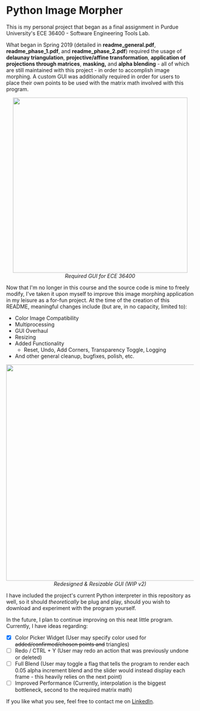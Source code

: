 # Python Image Morpher
This is my personal project that began as a final assignment in Purdue University's ECE 36400 - Software Engineering Tools Lab. 

What began in Spring 2019 (detailed in <b>readme_general.pdf</b>, <b>readme_phase_1.pdf</b>, and <b>readme_phase_2.pdf</b>) required the usage of <b>delaunay triangulation</b>, <b>projective/affine transformation</b>, <b>application of projections through matrices</b>, <b>masking,</b> and <b>alpha blending</b> - all of which are still maintained with this project - in order to accomplish image morphing. A custom GUI was additionally required in order for users to place their own points to be used with the matrix math involved with this program.

<p align="center">
  <img width="469" height="470" src="https://i.imgur.com/sGo1JOS.jpg"><br>
  <i>Required GUI for ECE 36400</i>
</p>

Now that I'm no longer in this course and the source code is mine to freely modify, I've taken it upon myself to improve this image morphing application in my leisure as a for-fun project. At the time of the creation of this README, meaningful changes include (but are, in no capacity, limited to):

* Color Image Compatibility
* Multiprocessing
* GUI Overhaul
* Resizing
* Added Functionality 
  * Reset, Undo, Add Corners, Transparency Toggle, Logging
* And other general cleanup, bugfixes, polish, etc.


<p align="center">
  <img width="632" height="580" src="https://i.imgur.com/8rBJRk6.jpg"><br>
  <i>Redesigned & Resizable GUI (WIP v2)</i>
</p>

I have included the project's current Python interpreter in this repository as well, so it should <i>theoretically</i> be plug and play, should you wish to download and experiment with the program yourself.

In the future, I plan to continue improving on this neat little program. Currently, I have ideas regarding:

- [X] Color Picker Widget (User may specify color used for ~~added/confirmed/chosen points and~~ triangles)
- [ ] Redo / CTRL + Y (User may redo an action that was previously undone or deleted)
- [ ] Full Blend (User may toggle a flag that tells the program to render each 0.05 alpha increment blend and the slider would instead display each frame - this heavily relies on the next point)
- [ ] Improved Performance (Currently, interpolation is the biggest bottleneck, second to the required matrix math)

If you like what you see, feel free to contact me on [LinkedIn](https://www.linkedin.com/in/davidmilesdowd/).
